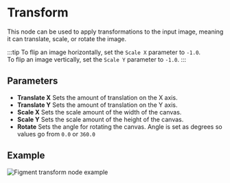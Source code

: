 # Transform

This node can be used to apply transformations to the input image, meaning it can translate, scale, or rotate the image.

:::tip
To flip an image horizontally, set the `Scale X` parameter to `-1.0`.<br/>To flip an image vertically, set the `Scale Y` parameter to `-1.0`.
:::

## Parameters

- **Translate X** Sets the amount of translation on the X axis.
- **Translate Y** Sets the amount of translation on the Y axis.
- **Scale X** Sets the scale amount of the width of the canvas.
- **Scale Y** Sets the scale amount of the height of the canvas.
- **Rotate** Sets the angle for rotating the canvas. Angle is set as degrees so values go from `0.0` or `360.0`

## Example

<img src="/img/nodes/transform.jpg" alt="Figment transform node example"/>
